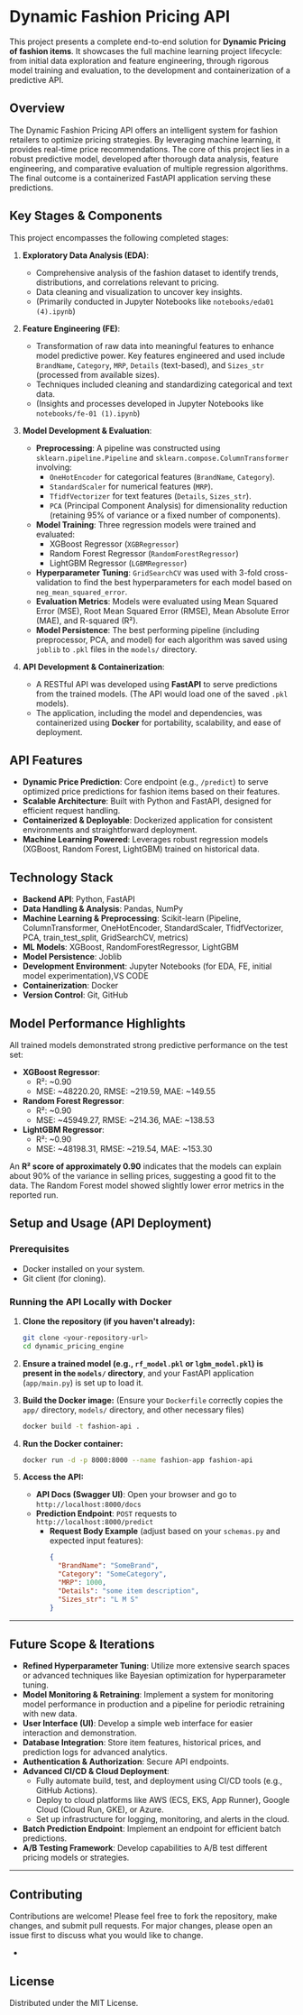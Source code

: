 # Dynamic Fashion Pricing API 

This project presents a complete end-to-end solution for **Dynamic Pricing of fashion items**. It showcases the full machine learning project lifecycle: from initial data exploration and feature engineering, through rigorous model training and evaluation, to the development and containerization of a predictive API.

##  Overview

The Dynamic Fashion Pricing API offers an intelligent system for fashion retailers to optimize pricing strategies. By leveraging machine learning, it provides real-time price recommendations. The core of this project lies in a robust predictive model, developed after thorough data analysis, feature engineering, and comparative evaluation of multiple regression algorithms. The final outcome is a containerized FastAPI application serving these predictions.


## Key Stages & Components

This project encompasses the following completed stages:

1.  **Exploratory Data Analysis (EDA)**:
    * Comprehensive analysis of the fashion dataset to identify trends, distributions, and correlations relevant to pricing.
    * Data cleaning and visualization to uncover key insights.
    * (Primarily conducted in Jupyter Notebooks like `notebooks/eda01 (4).ipynb`)

2.  **Feature Engineering (FE)**:
    * Transformation of raw data into meaningful features to enhance model predictive power. Key features engineered and used include `BrandName`, `Category`, `MRP`, `Details` (text-based), and `Sizes_str` (processed from available sizes).
    * Techniques included cleaning and standardizing categorical and text data.
    * (Insights and processes developed in Jupyter Notebooks like `notebooks/fe-01 (1).ipynb`)

3.  **Model Development & Evaluation**:
    * **Preprocessing**: A pipeline was constructed using `sklearn.pipeline.Pipeline` and `sklearn.compose.ColumnTransformer` involving:
        * `OneHotEncoder` for categorical features (`BrandName`, `Category`).
        * `StandardScaler` for numerical features (`MRP`).
        * `TfidfVectorizer` for text features (`Details`, `Sizes_str`).
        * `PCA` (Principal Component Analysis) for dimensionality reduction (retaining 95% of variance or a fixed number of components).
    * **Model Training**: Three regression models were trained and evaluated:
        * XGBoost Regressor (`XGBRegressor`)
        * Random Forest Regressor (`RandomForestRegressor`)
        * LightGBM Regressor (`LGBMRegressor`)
    * **Hyperparameter Tuning**: `GridSearchCV` was used with 3-fold cross-validation to find the best hyperparameters for each model based on `neg_mean_squared_error`.
    * **Evaluation Metrics**: Models were evaluated using Mean Squared Error (MSE), Root Mean Squared Error (RMSE), Mean Absolute Error (MAE), and R-squared (R²).
    * **Model Persistence**: The best performing pipeline (including preprocessor, PCA, and model) for each algorithm was saved using `joblib` to `.pkl` files in the `models/` directory.

4.  **API Development & Containerization**:
    * A RESTful API was developed using **FastAPI** to serve predictions from the trained models. (The API would load one of the saved `.pkl` models).
    * The application, including the model and dependencies, was containerized using **Docker** for portability, scalability, and ease of deployment.


## API Features

* **Dynamic Price Prediction**: Core endpoint (e.g., `/predict`) to serve optimized price predictions for fashion items based on their features.
* **Scalable Architecture**: Built with Python and FastAPI, designed for efficient request handling.
* **Containerized & Deployable**: Dockerized application for consistent environments and straightforward deployment.
* **Machine Learning Powered**: Leverages robust regression models (XGBoost, Random Forest, LightGBM) trained on historical data.


## Technology Stack

* **Backend API**: Python, FastAPI
* **Data Handling & Analysis**: Pandas, NumPy
* **Machine Learning & Preprocessing**: Scikit-learn (Pipeline, ColumnTransformer, OneHotEncoder, StandardScaler, TfidfVectorizer, PCA, train_test_split, GridSearchCV, metrics)
* **ML Models**: XGBoost, RandomForestRegressor, LightGBM
* **Model Persistence**: Joblib
* **Development Environment**: Jupyter Notebooks (for EDA, FE, initial model experimentation),VS CODE
* **Containerization**: Docker
* **Version Control**: Git, GitHub


##  Model Performance Highlights

All trained models demonstrated strong predictive performance on the test set:

* **XGBoost Regressor**:
    * R²: ~0.90
    * MSE: ~48220.20, RMSE: ~219.59, MAE: ~149.55
* **Random Forest Regressor**:
    * R²: ~0.90
    * MSE: ~45949.27, RMSE: ~214.36, MAE: ~138.53
* **LightGBM Regressor**:
    * R²: ~0.90
    * MSE: ~48198.31, RMSE: ~219.54, MAE: ~153.30

An **R² score of approximately 0.90** indicates that the models can explain about 90% of the variance in selling prices, suggesting a good fit to the data. The Random Forest model showed slightly lower error metrics in the reported run.


##  Setup and Usage (API Deployment)

### Prerequisites

* Docker installed on your system.
* Git client (for cloning).

### Running the API Locally with Docker

1.  **Clone the repository (if you haven't already):**
    ```bash
    git clone <your-repository-url>
    cd dynamic_pricing_engine
    ```

2.  **Ensure a trained model (e.g., `rf_model.pkl` or `lgbm_model.pkl`) is present in the `models/` directory**, and your FastAPI application (`app/main.py`) is set up to load it.

3.  **Build the Docker image:**
    (Ensure your `Dockerfile` correctly copies the `app/` directory, `models/` directory, and other necessary files)
    ```bash
    docker build -t fashion-api .
    ```

4.  **Run the Docker container:**
    ```bash
    docker run -d -p 8000:8000 --name fashion-app fashion-api
    ```

5.  **Access the API:**
    * **API Docs (Swagger UI)**: Open your browser and go to `http://localhost:8000/docs`
    * **Prediction Endpoint**: `POST` requests to `http://localhost:8000/predict`
        * **Request Body Example** (adjust based on your `schemas.py` and expected input features):
            ```json
            {
              "BrandName": "SomeBrand",
              "Category": "SomeCategory",
              "MRP": 1000,
              "Details": "some item description",
              "Sizes_str": "L M S"
            }
            ```

---
##  Future Scope & Iterations

* **Refined Hyperparameter Tuning**: Utilize more extensive search spaces or advanced techniques like Bayesian optimization for hyperparameter tuning.
* **Model Monitoring & Retraining**: Implement a system for monitoring model performance in production and a pipeline for periodic retraining with new data.
* **User Interface (UI)**: Develop a simple web interface for easier interaction and demonstration.
* **Database Integration**: Store item features, historical prices, and prediction logs for advanced analytics.
* **Authentication & Authorization**: Secure API endpoints.
* **Advanced CI/CD & Cloud Deployment**:
    * Fully automate build, test, and deployment using CI/CD tools (e.g., GitHub Actions).
    * Deploy to cloud platforms like AWS (ECS, EKS, App Runner), Google Cloud (Cloud Run, GKE), or Azure.
    * Set up infrastructure for logging, monitoring, and alerts in the cloud.
* **Batch Prediction Endpoint**: Implement an endpoint for efficient batch predictions.
* **A/B Testing Framework**: Develop capabilities to A/B test different pricing models or strategies.

---
## Contributing

Contributions are welcome! Please feel free to fork the repository, make changes, and submit pull requests. For major changes, please open an issue first to discuss what you would like to change.

-
## License

Distributed under the MIT License.






